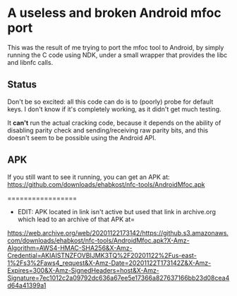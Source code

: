 A useless and broken Android mfoc port
======================================

This was the result of me trying to port the mfoc tool to Android, by simply running the C code using NDK, under a small wrapper that provides the libc and libnfc calls.

Status
------

Don't be so excited: all this code can do is to (poorly) probe for default keys. I don't know if it's completely working, as it didn't get much testing.

It **can't** run the actual cracking code, because it depends on the ability of disabling parity check and sending/receiving raw parity bits, and this doesn't seem to be possible using the Android API.


APK
---

If you still want to see it running, you can get an APK at:
https://github.com/downloads/ehabkost/nfc-tools/AndroidMfoc.apk


=================
- EDIT:
APK located in link isn't active but used that link in archive.org which lead to an archive of that APK at=

https://web.archive.org/web/20201122173142/https://github.s3.amazonaws.com/downloads/ehabkost/nfc-tools/AndroidMfoc.apk?X-Amz-Algorithm=AWS4-HMAC-SHA256&X-Amz-Credential=AKIAISTNZFOVBIJMK3TQ%2F20201122%2Fus-east-1%2Fs3%2Faws4_request&X-Amz-Date=20201122T173142Z&X-Amz-Expires=300&X-Amz-SignedHeaders=host&X-Amz-Signature=7ec1012c2a09792dc636a67ee5e17366a827637166bb23d08cea4d64a41399a1
